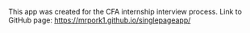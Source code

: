 This app was created for the CFA internship interview process.
Link to GitHub page: https://mrpork1.github.io/singlepageapp/